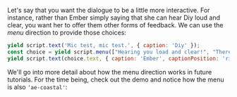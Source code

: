 Let's say that you want the dialogue to be a little more interactive. For instance, rather than Ember simply saying that she can hear Diy loud and clear, you want her to offer them other forms of feedback. We can use the _menu_ direction to provide those choices:

```js
yield script.text('Mic test, mic test.', { caption: 'Diy' });
const choice = yield script.menu(["Hearing you load and clear!", "There's some bad static!", "The volume is too low!"]);
yield script.text(choice.text, { caption: 'Ember', captionPosition: 'right' });
```

We'll go into more detail about how the menu direction works in future tutorials. For the time being, check out the demo and notice how the menu is also `'ae-coastal'`:

